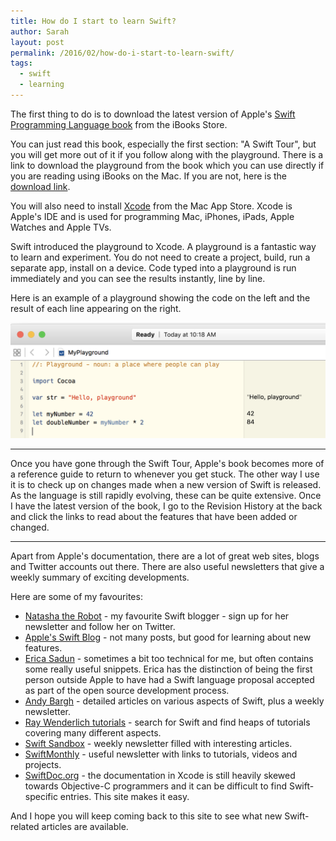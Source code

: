 ```yaml
---
title: How do I start to learn Swift?
author: Sarah
layout: post
permalink: /2016/02/how-do-i-start-to-learn-swift/
tags:
  - swift
  - learning
---
```

The first thing to do is to download the latest version of Apple's [Swift Programming Language book][1] from the iBooks Store.

You can just read this book, especially the first section: "A Swift Tour", but you will get more out of it if you follow along with the playground. There is a link to download the playground from the book which you can use directly if you are reading using iBooks on the Mac. If you are not, here is the [download link][2].

You will also need to install [Xcode][3] from the Mac App Store. Xcode is Apple's IDE and is used for programming Mac, iPhones, iPads, Apple Watches and Apple TVs.

Swift introduced the playground to Xcode. A playground is a fantastic way to learn and experiment. You do not need to create a project, build, run a separate app, install on a device. Code typed into a playground is run immediately and you can see the results instantly, line by line.

Here is an example of a playground showing the code on the left and the result of each line appearing on the right.

![Playground][4]

---

Once you have gone through the Swift Tour, Apple's book becomes more of a reference guide to return to whenever you get stuck. The other way I use it is to check up on changes made when a new version of Swift is released. As the language is still rapidly evolving, these can be quite extensive. Once I have the latest version of the book, I go to the Revision History at the back and click the links to read about the features that have been added or changed.

---

Apart from Apple's documentation, there are a lot of great web sites, blogs and Twitter accounts out there. There are also useful newsletters that give a weekly summary of exciting developments.

Here are some of my favourites:

* [Natasha the Robot][6] - my favourite Swift blogger - sign up for her newsletter and follow her on Twitter.
* [Apple's Swift Blog][7] - not many posts, but good for learning about new features.
* [Erica Sadun][8] - sometimes a bit too technical for me, but often contains some really useful snippets. Erica has the distinction of being the first person outside Apple to have had a Swift language proposal accepted as part of the open source development process.
* [Andy Bargh][12] - detailed articles on various aspects of Swift, plus a weekly newsletter.
* [Ray Wenderlich tutorials][5] - search for Swift and find heaps of tutorials covering many different aspects.
* [Swift Sandbox][9] - weekly newsletter filled with interesting articles.
* [SwiftMonthly][10] - useful newsletter with links to tutorials, videos and projects.
* [SwiftDoc.org][11] - the documentation in Xcode is still heavily skewed towards Objective-C programmers and it can be difficult to find Swift-specific entries. This site makes it easy. 

And I hope you will keep coming back to this site to see what new Swift-related articles are available.


[1]: https://itunes.apple.com/book/swift-programming-language/id881256329
[2]: https://developer.apple.com/go/?id=swift-tour
[3]: https://itunes.apple.com/app/xcode/id497799835
[4]: /images/Playground1.png
[5]: http://www.raywenderlich.com
[6]: https://www.natashatherobot.com
[7]: https://developer.apple.com/swift/blog/
[8]: http://ericasadun.com
[9]: http://swiftsandbox.io
[10]: http://swiftmonthly.com
[11]: http://swiftdoc.org
[12]: http://andybargh.com